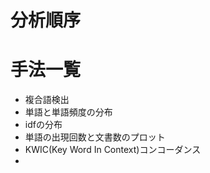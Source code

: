 

# 分析順序

# 手法一覧
- 複合語検出
- 単語と単語頻度の分布
- idfの分布
- 単語の出現回数と文書数のプロット
- KWIC(Key Word In Context)コンコーダンス
 -


